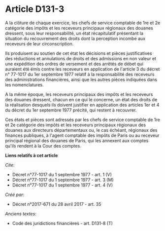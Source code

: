 # Article D131-3

A la clôture de chaque exercice, les chefs de service comptable de 1re et 2e catégorie des impôts et les receveurs principaux
régionaux des douanes dressent, sous leur responsabilité, un état récapitulatif présentant la situation du recouvrement des
droits dont la perception incombe aux receveurs de leur circonscription. 

Ils produisent au soutien de cet état les décisions et pièces justificatives des réductions et annulations de droits et des
admissions en non valeur et une expédition des ordres de versement et des arrêtés de débet qui auraient été émis contre les
receveurs en application de l'article 3 du décret n° 77-1017 du 1er septembre 1977 relatif à la responsabilité des receveurs
des administrations financières, ainsi que les autres pièces indiquées dans les nomenclatures. 

A la même époque, les receveurs principaux des impôts et les receveurs des douanes dressent, chacun en ce qui le concerne, un
état des droits de la réalisation desquels ils doivent justifier en application des articles 1er 
et 4 du décret du 1er septembre 1977 précité, qui restent à recouvrer. 

Ces états et pièces sont adressés par les chefs de service comptable de 1re et 2e catégorie des impôts et les receveurs
principaux régionaux des douanes aux directeurs départementaux ou, le cas échéant, régionaux des finances publiques, à
l'agent comptable des impôts de Paris ou au receveur principal régional des douanes de Paris, qui les annexent aux comptes
qu'ils rendent à la Cour des comptes.

**Liens relatifs à cet article**

_Cite_:

  - Décret n°77-1017 du 1 septembre 1977 - art. 1 (V)
  - Décret n°77-1017 du 1 septembre 1977 - art. 3 (M)
  - Décret n°77-1017 du 1 septembre 1977 - art. 4 (V)

_Créé par_:

  - Décret n°2017-671 du 28 avril 2017 - art. 35

_Anciens textes_:

  - Code des juridictions financières - art. D131-8 (T)
